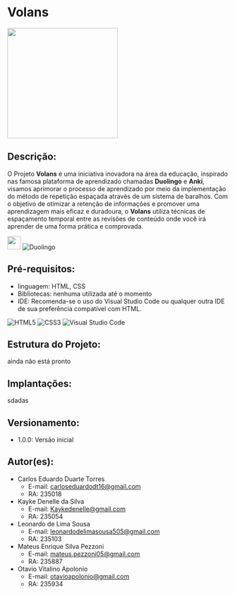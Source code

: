 # Volans





<img src="https://github.com/Cheolhyeol/KnightCoders_Volans/assets/163934121/fa147b68-e9d8-4617-a7f1-4b3877c13a86" width="250px" />
 
## Descrição:
O Projeto **Volans** é uma iniciativa inovadora na área da educação, inspirado nas famosa plataforma de aprendizado chamadas **Duolingo** e **Anki**, visamos aprimorar o processo de aprendizado por meio da implementação do método de repetição espaçada através de um sistema de baralhos. Com o objetivo de otimizar a retenção de informações e promover uma aprendizagem mais eficaz e duradoura, o **Volans** utiliza técnicas de espaçamento temporal entre as revisões de conteúdo onde você irá aprender de uma forma prática e comprovada.

<img src="https://github.com/Cheolhyeol/KnightCoders_Volans/assets/163934121/2a6acd91-df4c-4022-84b7-080e9dbb659d" width="30px" /> ![Duolingo](https://img.shields.io/badge/Duolingo-%234DC730.svg?style=for-the-badge&logo=Duolingo&logoColor=white)


## Pré-requisitos: 
 - linguagem: HTML, CSS
 - Bibliotecas: nenhuma utilizada até o momento
 - IDE: Recomenda-se o uso do Visual Studio Code ou qualquer outra IDE de sua preferência compatível com HTML.

![HTML5](https://img.shields.io/badge/html5-%23E34F26.svg?style=for-the-badge&logo=html5&logoColor=white) ![CSS3](https://img.shields.io/badge/css3-%231572B6.svg?style=for-the-badge&logo=css3&logoColor=white) ![Visual Studio Code](https://img.shields.io/badge/Visual%20Studio%20Code-0078d7.svg?style=for-the-badge&logo=visual-studio-code&logoColor=white)
## Estrutura do Projeto:
ainda não está pronto
## Implantações:
sdadas
## Versionamento:
   - 1.0.0: Versão inicial
  
## Autor(es):
   - Carlos Eduardo Duarte Torres
     - E-mail: carloseduardodt16@gmail.com
     - RA: 235018
   - Kayke Denelle da Silva
     - E-mail: Kaykedenelle@gmail.com
     - RA: 235054
   - Leonardo de Lima Sousa
     - E-mail: leonardodelimasousa505@gmail.com
     - RA: 235103
   - Mateus Enrique Silva Pezzoni
     - E-mail: mateus.pezzoni05@gmail.com
     - RA: 235887
   - Otavio Vitalino Apolonio
     - E-mail: otavioapolonio@gmail.com
     - RA: 235934
   
   
    
      
